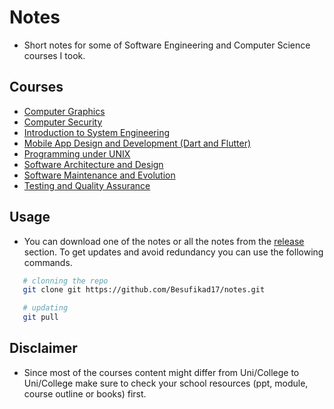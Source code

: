 # Notes

- Short notes for some of Software Engineering and Computer Science courses I took. 

## Courses 

- [Computer Graphics](https://github.com/Besufikad17/notes/releases/download/%23notes/Computer.Graphics.pdf)
- [Computer Security](https://github.com/Besufikad17/notes/releases/download/%23notes/Computer.Security.pdf)
- [Introduction to System Engineering](https://github.com/Besufikad17/notes/releases/download/%23notes/Introduction.to.System.Engineering.pdf)
- [Mobile App Design and Development (Dart and Flutter)](https://github.com/Besufikad17/notes/releases/download/%23notes/Mobile.App.Design.and.Development.pdf)
- [ Programming under UNIX](https://github.com/Besufikad17/notes/releases/download/%23notes/Programming.Under.Unix.pdf)
- [Software Architecture and Design](https://github.com/Besufikad17/notes/releases/download/%23notes/Software.Architecture.and.Design.pdf)
- [Software Maintenance and Evolution](https://github.com/Besufikad17/notes/releases/download/%23notes/Software.Maintainance.an.Evolution.pdf)
- [Testing and Quality Assurance](https://github.com/Besufikad17/notes/releases/download/%23notes/Testing.and.Quality.Assurance.pdf)

## Usage

- You can download one of the notes or all the notes from the [release](https://github.com/Besufikad17/notes/releases/tag/%23notes) section. To get updates and avoid redundancy you can use the following commands.

```bash
   # clonning the repo
   git clone git https://github.com/Besufikad17/notes.git 
```

```bash
   # updating
   git pull
```

## Disclaimer 

- Since most of the courses content might differ from Uni/College to Uni/College make sure to check your school resources (ppt, module, course outline or books) first. 
